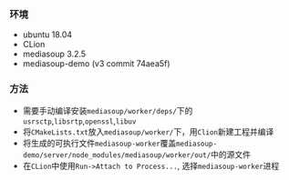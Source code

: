 
### 环境
- ubuntu 18.04
- CLion
- mediasoup 3.2.5
- mediasoup-demo (v3 commit 74aea5f)


### 方法
- 需要手动编译安装`mediasoup/worker/deps/`下的`usrsctp`,`libsrtp`,`openssl`,`libuv`
- 将`CMakeLists.txt`放入`mediasoup/worker/`下，用`Clion`新建工程并编译
- 将生成的可执行文件`mediasoup-worker`覆盖`mediasoup-demo/server/node_modules/mediasoup/worker/out/`中的源文件
- 在`CLion`中使用`Run->Attach to Process...`, 选择`mediasoup-worker`进程